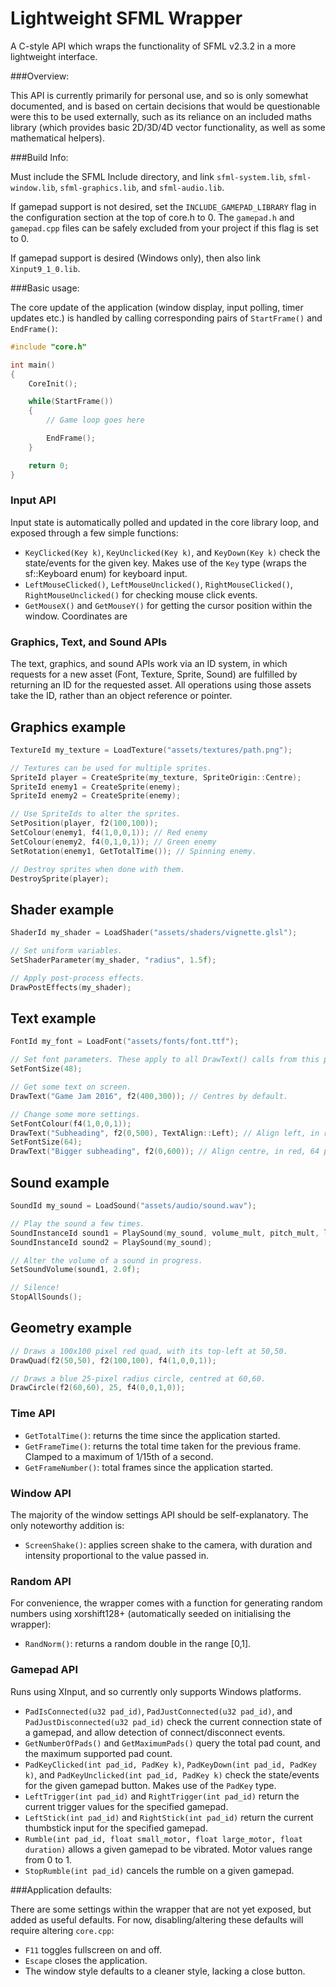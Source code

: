 # Lightweight SFML Wrapper
A C-style API which wraps the functionality of SFML v2.3.2 in a more lightweight interface.

###Overview:

This API is currently primarily for personal use, and so is only somewhat documented, and is based on certain decisions that would be questionable were this to be used externally, such as its reliance on an included maths library (which provides basic 2D/3D/4D vector functionality, as well as some mathematical helpers).

###Build Info:

Must include the SFML Include directory, and link `sfml-system.lib`, `sfml-window.lib`, `sfml-graphics.lib`, and `sfml-audio.lib`.

If gamepad support is not desired, set the `INCLUDE_GAMEPAD_LIBRARY` flag in the configuration section at the top of core.h to 0. The `gamepad.h` and `gamepad.cpp` files can be safely excluded from your project if this flag is set to 0.

If gamepad support is desired (Windows only), then also link `Xinput9_1_0.lib`.

###Basic usage:

The core update of the application (window display, input polling, timer updates etc.) is handled by calling corresponding pairs of `StartFrame()` and `EndFrame()`:

```c++
#include "core.h"

int main()
{
	CoreInit();

	while(StartFrame())
	{
		// Game loop goes here

		EndFrame();
	}

	return 0;
}
```

### Input API

Input state is automatically polled and updated in the core library loop, and exposed through a few simple functions:

- `KeyClicked(Key k)`, `KeyUnclicked(Key k)`, and `KeyDown(Key k)` check the state/events for the given key. Makes use of the `Key` type (wraps the sf::Keyboard enum) for keyboard input.
- `LeftMouseClicked()`, `LeftMouseUnclicked()`, `RightMouseClicked()`, `RightMouseUnclicked()` for checking mouse click events.
- `GetMouseX()` and `GetMouseY()` for getting the cursor position within the window. Coordinates are 

### Graphics, Text, and Sound APIs

The text, graphics, and sound APIs work via an ID system, in which requests for a new asset (Font, Texture, Sprite, Sound) are fulfilled by returning an ID for the requested asset. All operations using those assets take the ID, rather than an object reference or pointer.

## Graphics example
```c++
TextureId my_texture = LoadTexture("assets/textures/path.png");

// Textures can be used for multiple sprites.
SpriteId player = CreateSprite(my_texture, SpriteOrigin::Centre);
SpriteId enemy1 = CreateSprite(enemy);
SpriteId enemy2 = CreateSprite(enemy);

// Use SpriteIds to alter the sprites.
SetPosition(player, f2(100,100));
SetColour(enemy1, f4(1,0,0,1)); // Red enemy
SetColour(enemy2, f4(0,1,0,1)); // Green enemy
SetRotation(enemy1, GetTotalTime()); // Spinning enemy.

// Destroy sprites when done with them.
DestroySprite(player);
```

## Shader example
```c++
ShaderId my_shader = LoadShader("assets/shaders/vignette.glsl");

// Set uniform variables.
SetShaderParameter(my_shader, "radius", 1.5f);

// Apply post-process effects.
DrawPostEffects(my_shader);
```

## Text example
```c++
FontId my_font = LoadFont("assets/fonts/font.ttf");

// Set font parameters. These apply to all DrawText() calls from this point onwards.
SetFontSize(48);

// Get some text on screen.
DrawText("Game Jam 2016", f2(400,300)); // Centres by default.

// Change some more settings.
SetFontColour(f4(1,0,0,1)); 
DrawText("Subheading", f2(0,500), TextAlign::Left); // Align left, in red.
SetFontSize(64);
DrawText("Bigger subheading", f2(0,600)); // Align centre, in red, 64 pixels high.
```

## Sound example
```c++
SoundId my_sound = LoadSound("assets/audio/sound.wav");

// Play the sound a few times.
SoundInstanceId sound1 = PlaySound(my_sound, volume_mult, pitch_mult, looping_bool); // Only first argument is required.
SoundInstanceId sound2 = PlaySound(my_sound);

// Alter the volume of a sound in progress.
SetSoundVolume(sound1, 2.0f);

// Silence!
StopAllSounds();
```

## Geometry example
```c++
// Draws a 100x100 pixel red quad, with its top-left at 50,50.
DrawQuad(f2(50,50), f2(100,100), f4(1,0,0,1));

// Draws a blue 25-pixel radius circle, centred at 60,60.
DrawCircle(f2(60,60), 25, f4(0,0,1,0));
```

### Time API

- `GetTotalTime()`: returns the time since the application started.
- `GetFrameTime()`: returns the total time taken for the previous frame. Clamped to a maximum of 1/15th of a second.
- `GetFrameNumber()`: total frames since the application started.

### Window API

The majority of the window settings API should be self-explanatory. The only noteworthy addition is:

- `ScreenShake()`: applies screen shake to the camera, with duration and intensity proportional to the value passed in.

### Random API

For convenience, the wrapper comes with a function for generating random numbers using xorshift128+ (automatically seeded on initialising the wrapper):

- `RandNorm()`: returns a random double in the range [0,1].

### Gamepad API

Runs using XInput, and so currently only supports Windows platforms.

- `PadIsConnected(u32 pad_id)`, `PadJustConnected(u32 pad_id)`, and `PadJustDisconnected(u32 pad_id)` check the current connection state of a gamepad, and allow detection of connect/disconnect events.
- `GetNumberOfPads()` and `GetMaximumPads()` query the total pad count, and the maximum supported pad count.
- `PadKeyClicked(int pad_id, PadKey k)`, `PadKeyDown(int pad_id, PadKey k)`, and `PadKeyUnclicked(int pad_id, PadKey k)` check the state/events for the given gamepad button. Makes use of the `PadKey` type.
- `LeftTrigger(int pad_id)` and `RightTrigger(int pad_id)` return the current trigger values for the specified gamepad.
- `LeftStick(int pad_id)` and `RightStick(int pad_id)` return the current thumbstick input for the specified gamepad.
- `Rumble(int pad_id, float small_motor, float large_motor, float duration)` allows a given gamepad to be vibrated. Motor values range from 0 to 1.
- `StopRumble(int pad_id)` cancels the rumble on a given gamepad.

###Application defaults:

There are some settings within the wrapper that are not yet exposed, but added as useful defaults. For now, disabling/altering these defaults will require altering `core.cpp`:

- `F11` toggles fullscreen on and off.
- `Escape` closes the application.
- The window style defaults to a cleaner style, lacking a close button.
